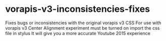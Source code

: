 # vorapis-v3-inconsistencies-fixes
Fixes bugs or inconsistencies with the original vorapis v3 CSS
For use with vorapis v3
Center Alignment experiment must be turned on
import the css file in stylus
It will give you a more accurate Youtube 2015 experience
